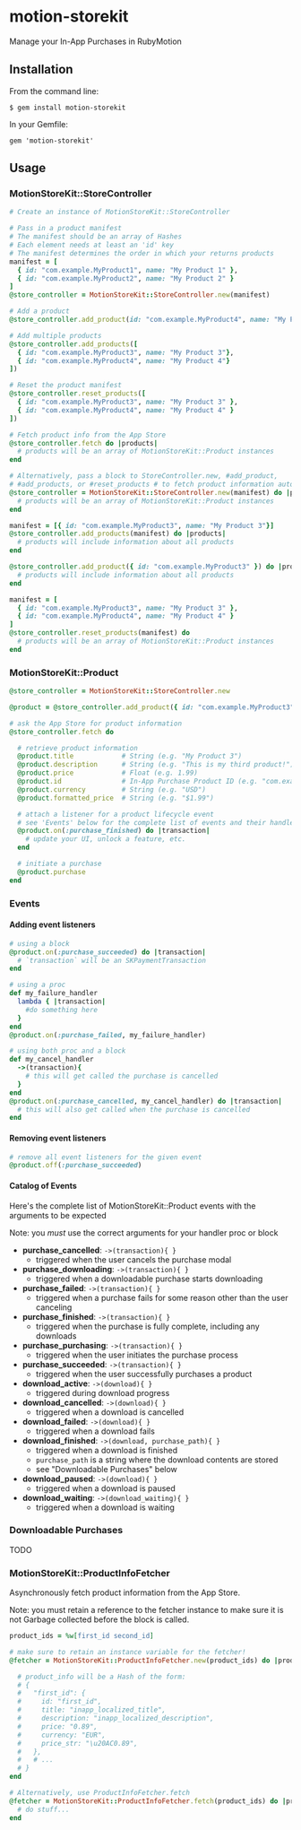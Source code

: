 # motion-storekit

Manage your In-App Purchases in RubyMotion

## Installation

From the command line:
```
$ gem install motion-storekit
```

In your Gemfile:
```
gem 'motion-storekit'
```

## Usage

### MotionStoreKit::StoreController
```ruby
# Create an instance of MotionStoreKit::StoreController

# Pass in a product manifest
# The manifest should be an array of Hashes
# Each element needs at least an 'id' key
# The manifest determines the order in which your returns products
manifest = [
  { id: "com.example.MyProduct1", name: "My Product 1" },
  { id: "com.example.MyProduct2", name: "My Product 2" }
]
@store_controller = MotionStoreKit::StoreController.new(manifest)

# Add a product
@store_controller.add_product(id: "com.example.MyProduct4", name: "My Product 4")

# Add multiple products
@store_controller.add_products([
  { id: "com.example.MyProduct3", name: "My Product 3"},
  { id: "com.example.MyProduct4", name: "My Product 4"}
])

# Reset the product manifest
@store_controller.reset_products([
  { id: "com.example.MyProduct3", name: "My Product 3" },
  { id: "com.example.MyProduct4", name: "My Product 4" }
])

# Fetch product info from the App Store
@store_controller.fetch do |products|
  # products will be an array of MotionStoreKit::Product instances
end

# Alternatively, pass a block to StoreController.new, #add_product,
# #add_products, or #reset_products # to fetch product information automatically
@store_controller = MotionStoreKit::StoreController.new(manifest) do |products|
  # products will be an array of MotionStoreKit::Product instances
end

manifest = [{ id: "com.example.MyProduct3", name: "My Product 3"}]
@store_controller.add_products(manifest) do |products|
  # products will include information about all products
end

@store_controller.add_product({ id: "com.example.MyProduct3" }) do |products|
  # products will include information about all products
end

manifest = [
  { id: "com.example.MyProduct3", name: "My Product 3" },
  { id: "com.example.MyProduct4", name: "My Product 4" }
]
@store_controller.reset_products(manifest) do
  # products will be an array of MotionStoreKit::Product instances
end

```

### MotionStoreKit::Product

```ruby
@store_controller = MotionStoreKit::StoreController.new

@product = @store_controller.add_product({ id: "com.example.MyProduct3" })

# ask the App Store for product information
@store_controller.fetch do

  # retrieve product information
  @product.title            # String (e.g. "My Product 3")
  @product.description      # String (e.g. "This is my third product!")
  @product.price            # Float (e.g. 1.99)
  @product.id               # In-App Purchase Product ID (e.g. "com.example.MyProduct3"
  @product.currency         # String (e.g. "USD")
  @product.formatted_price  # String (e.g. "$1.99")

  # attach a listener for a product lifecycle event
  # see 'Events' below for the complete list of events and their handler arguments
  @product.on(:purchase_finished) do |transaction|
    # update your UI, unlock a feature, etc.
  end

  # initiate a purchase
  @product.purchase
end

```

### Events

#### Adding event listeners
```ruby
# using a block
@product.on(:purchase_succeeded) do |transaction|
  # `transaction` will be an SKPaymentTransaction
end

# using a proc
def my_failure_handler
  lambda { |transaction|
    #do something here
  }
end
@product.on(:purchase_failed, my_failure_handler)

# using both proc and a block
def my_cancel_handler
  ->(transaction){
    # this will get called the purchase is cancelled
  }
end
@product.on(:purchase_cancelled, my_cancel_handler) do |transaction|
  # this will also get called when the purchase is cancelled
end
```

#### Removing event listeners

```ruby
# remove all event listeners for the given event
@product.off(:purchase_succeeded)
```

#### Catalog of Events

Here's the complete list of MotionStoreKit::Product events with the arguments to be expected

Note: you *must* use the correct arguments for your handler proc or block

* **purchase_cancelled**: `->(transaction){ }`
  * triggered when the user cancels the purchase modal
* **purchase_downloading**: `->(transaction){ }`
  * triggered when a downloadable purchase starts downloading
* **purchase_failed**: `->(transaction){ }`
  * triggered when a purchase fails for some reason other than the user canceling
* **purchase_finished**: `->(transaction){ }`
  * triggered when the purchase is fully complete, including any downloads
* **purchase_purchasing**: `->(transaction){ }`
  * triggered when the user initiates the purchase process
* **purchase_succeeded**: `->(transaction){ }`
  * triggered when the user successfully purchases a product
* **download_active**: `->(download){ }`
  * triggered during download progress
* **download_cancelled**: `->(download){ }`
  * triggered when a download is cancelled
* **download_failed**: `->(download){ }`
  * triggered when a download fails
* **download_finished**: `->(download, purchase_path){ }`
  * triggered when a download is finished
  * `purchase_path` is a string where the download contents are stored
  * see "Downloadable Purchases" below
* **download_paused**: `->(download){ }`
  * triggered when a download is paused
* **download_waiting**: `->(download_waiting){ }`
  * triggered when a download is waiting

### Downloadable Purchases

TODO


### MotionStoreKit::ProductInfoFetcher

Asynchronously fetch product information from the App Store.

Note: you must retain a reference to the fetcher instance to make sure it is not
Garbage collected before the block is called.

```ruby
product_ids = %w[first_id second_id]

# make sure to retain an instance variable for the fetcher!
@fetcher = MotionStoreKit::ProductInfoFetcher.new(product_ids) do |product_info|

  # product_info will be a Hash of the form:
  # {
  #   "first_id": {
  #     id: "first_id",
  #     title: "inapp_localized_title",
  #     description: "inapp_localized_description",
  #     price: "0.89",
  #     currency: "EUR",
  #     price_str: "\u20AC0.89",
  #   },
  #   # ...
  # }
end

# Alternatively, use ProductInfoFetcher.fetch
@fetcher = MotionStoreKit::ProductInfoFetcher.fetch(product_ids) do |product_info|
  # do stuff...
end
```
